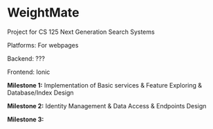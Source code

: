 # WeightMate
Project for CS 125 Next Generation Search Systems

Platforms: For webpages

Backend: ???

Frontend: Ionic

<strong>Milestone 1:</strong> Implementation of Basic services & Feature Exploring & Database/Index Design

<strong>Milestone 2:</strong> Identity Management & Data Access & Endpoints Design

<strong>Milestone 3:</strong> 
